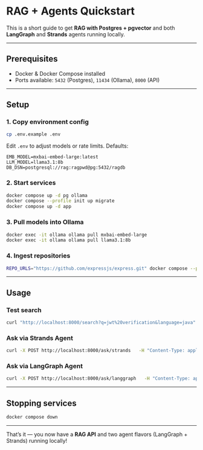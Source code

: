 # RAG + Agents Quickstart

This is a short guide to get **RAG with Postgres + pgvector** and both **LangGraph** and **Strands** agents running locally.

---

## Prerequisites

- Docker & Docker Compose installed  
- Ports available: `5432` (Postgres), `11434` (Ollama), `8000` (API)  

---

## Setup

### 1. Copy environment config

```bash
cp .env.example .env
```

Edit `.env` to adjust models or rate limits. Defaults:

```env
EMB_MODEL=mxbai-embed-large:latest
LLM_MODEL=llama3.1:8b
DB_DSN=postgresql://rag:ragpwd@pg:5432/ragdb
```

### 2. Start services

```bash
docker compose up -d pg ollama
docker compose --profile init up migrate
docker compose up -d app
```

### 3. Pull models into Ollama

```bash
docker exec -it ollama ollama pull mxbai-embed-large
docker exec -it ollama ollama pull llama3.1:8b
```

### 4. Ingest repositories

```bash
REPO_URLS="https://github.com/expressjs/express.git" docker compose --profile ingest up --exit-code-from ingest ingest
```

---

## Usage

### Test search

```bash
curl "http://localhost:8000/search?q=jwt%20verification&language=java"
```

### Ask via Strands Agent

```bash
curl -X POST http://localhost:8000/ask/strands   -H "Content-Type: application/json"   -d '{"question":"Where is JWT verification implemented?"}'
```

### Ask via LangGraph Agent

```bash
curl -X POST http://localhost:8000/ask/langgraph   -H "Content-Type: application/json"   -d '{"question":"Where is JWT verification implemented?"}'
```

---

## Stopping services

```bash
docker compose down
```

---

That’s it — you now have a **RAG API** and two agent flavors (LangGraph + Strands) running locally!
